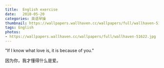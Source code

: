 ```yaml
---
title:  English exercise
date:   2018-05-20
categories: 英语早操
thumbnail: https://wallpapers.wallhaven.cc/wallpapers/full/wallhaven-51622.jpg
tags: English
photos:
- https://wallpapers.wallhaven.cc/wallpapers/full/wallhaven-51622.jpg
---
```


"If I know what love is, it is because of you."
<p>因为你，我才懂得什么是爱。</p>
